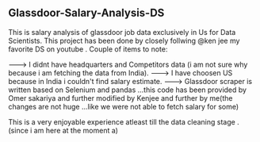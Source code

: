 ## Glassdoor-Salary-Analysis-DS
This is salary analysis of glassdoor job data exclusively in Us for Data Scientists. This project has been done by closely follwing @ken jee my favorite DS on youtube .
Couple of items to note:

  ---> I didnt have headquarters and Competitors data (i am not sure why because i am fetching the data from India). 
  ---> I have choosen US because in India i couldn't find salary estimate.
  ---> Glassdoor scraper is written based on Selenium and pandas ...this code has been provided by Omer sakariya and further modified by Kenjee and further by me(the changes are not huge ...like we were not able to fetch salary for some)
  
  This is a very enjoyable experience atleast till the data cleaning stage .(since i am here at the moment a)
